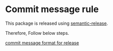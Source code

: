 # Commit message rule

This package is released using [semantic-release](https://semantic-release.gitbook.io/semantic-release/).

Therefore, Follow below steps.

[commit message format for release](https://github.com/semantic-release/semantic-release#commit-message-format)
